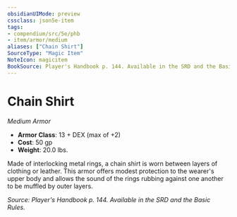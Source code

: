 ```yaml
---
obsidianUIMode: preview
cssclass: json5e-item
tags:
- compendium/src/5e/phb
- item/armor/medium
aliases: ["Chain Shirt"]
SourceType: "Magic Item"
NoteIcon: magicitem
BookSource: Player's Handbook p. 144. Available in the SRD and the Basic Rules.
---
```

# Chain Shirt
*Medium Armor*  

- **Armor Class**: 13 + DEX (max of +2)
- **Cost**: 50 gp
- **Weight**: 20.0 lbs.

Made of interlocking metal rings, a chain shirt is worn between layers of clothing or leather. This armor offers modest protection to the wearer's upper body and allows the sound of the rings rubbing against one another to be muffled by outer layers.

*Source: Player's Handbook p. 144. Available in the SRD and the Basic Rules.*